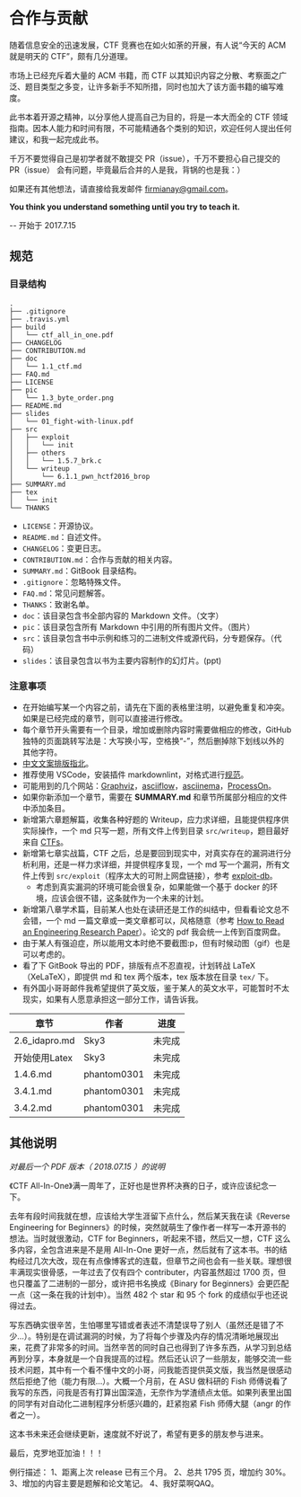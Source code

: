 # 合作与贡献

随着信息安全的迅速发展，CTF 竞赛也在如火如荼的开展，有人说“今天的 ACM 就是明天的 CTF”，颇有几分道理。

市场上已经充斥着大量的 ACM 书籍，而 CTF 以其知识内容之分散、考察面之广泛、题目类型之多变，让许多新手不知所措，同时也加大了该方面书籍的编写难度。

此书本着开源之精神，以分享他人提高自己为目的，将是一本大而全的 CTF 领域指南。因本人能力和时间有限，不可能精通各个类别的知识，欢迎任何人提出任何建议，和我一起完成此书。

千万不要觉得自己是初学者就不敢提交 PR（issue），千万不要担心自己提交的 PR（issue） 会有问题，毕竟最后合并的人是我，背锅的也是我：）

如果还有其他想法，请直接给我发邮件 firmianay@gmail.com。

**You think you understand something until you try to teach it.**

-- 开始于 2017.7.15

## 规范

### 目录结构

```text
.
├── .gitignore
├── .travis.yml
├── build
│   └── ctf_all_in_one.pdf
├── CHANGELOG
├── CONTRIBUTION.md
├── doc
│   └── 1.1_ctf.md
├── FAQ.md
├── LICENSE
├── pic
│   └── 1.3_byte_order.png
├── README.md
├── slides
│   └── 01_fight-with-linux.pdf
├── src
│   ├── exploit
│   │   └── init
│   ├── others
│   │   └── 1.5.7_brk.c
│   └── writeup
│       └── 6.1.1_pwn_hctf2016_brop
├── SUMMARY.md
├── tex
│   └── init
└── THANKS
```

- `LICENSE`：开源协议。
- `README.md`：自述文件。
- `CHANGELOG`：变更日志。
- `CONTRIBUTION.md`：合作与贡献的相关内容。
- `SUMMARY.md`：GitBook 目录结构。
- `.gitignore`：忽略特殊文件。
- `FAQ.md`：常见问题解答。
- `THANKS`：致谢名单。
- `doc`：该目录包含书全部内容的 Markdown 文件。（文字）
- `pic`：该目录包含所有 Markdown 中引用的所有图片文件。（图片）
- `src`：该目录包含书中示例和练习的二进制文件或源代码，分专题保存。（代码）
- `slides`：该目录包含以书为主要内容制作的幻灯片。(ppt)

### 注意事项

- 在开始编写某一个内容之前，请先在下面的表格里注明，以避免重复和冲突。如果是已经完成的章节，则可以直接进行修改。
- 每个章节开头需要有一个目录，增加或删除内容时需要做相应的修改，GitHub 独特的页面跳转写法是：大写换小写，空格换“-”，然后删掉除下划线以外的其他字符。
- [中文文案排版指北](https://github.com/sparanoid/chinese-copywriting-guidelines)。
- 推荐使用 VSCode，安装插件 markdownlint，对格式进行[规范](https://github.com/DavidAnson/markdownlint/blob/master/doc/Rules.md)。
- 可能用到的几个网站：[Graphviz](https://www.graphviz.org/)，[asciiflow](http://asciiflow.com/)，[asciinema](https://asciinema.org/)，[ProcessOn](https://www.processon.com)。
- 如果你新添加一个章节，需要在 **SUMMARY.md** 和章节所属部分相应的文件中添加条目。
- 新增第六章题解篇，收集各种好题的 Writeup，应力求详细，且能提供程序供实际操作，一个 md 只写一题，所有文件上传到目录 `src/writeup`，题目最好来自 [CTFs](https://github.com/ctfs)。
- 新增第七章实战篇，CTF 之后，总是要回到现实中，对真实存在的漏洞进行分析利用，还是一样力求详细，并提供程序复现，一个 md 写一个漏洞，所有文件上传到 `src/exploit`（程序太大的可附上网盘链接），参考 [exploit-db](https://www.exploit-db.com/)。
  - 考虑到真实漏洞的环境可能会很复杂，如果能做一个基于 docker 的环境，应该会很不错，这条就作为一个未来的计划。
- 新增第八章学术篇，目前某人也处在读研还是工作的纠结中，但看看论文总不会错，一个 md 一篇文章或一类文章都可以，风格随意（参考 [How to Read an Engineering Research Paper](http://cseweb.ucsd.edu/%7Ewgg/CSE210/howtoread.html)）。论文的 pdf 我会统一上传到百度网盘。
- 由于某人有强迫症，所以能用文本时绝不要截图:p，但有时候动图（gif）也是可以考虑的。
- 看了下 GitBook 导出的 PDF，排版有点不忍直视，计划转战 LaTeX（XeLaTeX），即提供 md 和 tex 两个版本，tex 版本放在目录 `tex/` 下。
- 有外国小哥哥邮件我希望提供了英文版，鉴于某人的英文水平，可能暂时不太现实，如果有人愿意承担这一部分工作，请告诉我。

| 章节            | 作者          | 进度   |
| ------------- | ----------- | ---- |
| 2.6_idapro.md | Sky3        | 未完成  |
| 开始使用Latex     | Sky3        | 未完成  |
| 1.4.6.md      | phantom0301 | 未完成  |
| 3.4.1.md      | phantom0301 | 未完成  |
| 3.4.2.md      | phantom0301 | 未完成  |


## 其他说明

*对最后一个 PDF 版本（ 2018.07.15 ）的说明*

《CTF All-In-One》满一周年了，正好也是世界杯决赛的日子，或许应该纪念一下。

去年有段时间我就在想，应该给大学生涯留下点什么，然后某天我在读《Reverse Engineering for Beginners》的时候，突然就萌生了像作者一样写一本开源书的想法。当时就很激动，CTF for Beginners，听起来不错，然后又一想，CTF 这么多内容，全包含进来是不是用 All-In-One 更好一点，然后就有了这本书。书的结构经过几次大改，现在有点像博客式的连载，但章节之间也会有一些关联。理想很丰满现实很骨感，一年过去了仅有四个 contributer，内容虽然超过 1700 页，但也只覆盖了二进制的一部分，或许把书名换成《Binary for Beginners》会更匹配一点（这一条在我的计划中）。当然 482 个 star 和 95 个 fork 的成绩似乎也还说得过去。

写东西确实很辛苦，生怕哪里写错或者表述不清楚误导了别人（虽然还是错了不少...）。特别是在调试漏洞的时候，为了将每个步骤及内存的情况清晰地展现出来，花费了非常多的时间。当然辛苦的同时自己也得到了许多东西，从学习到总结再到分享，本身就是一个自我提高的过程。然后还认识了一些朋友，能够交流一些技术问题，其中有一个看不懂中文的小哥，问我能否提供英文版，我当然是很感动然后拒绝了他（能力有限…）。大概一个月前，在 ASU 做科研的 Fish 师傅说看了我写的东西，问我是否有打算出国深造，无奈作为学渣绩点太低。如果列表里出国的同学有对自动化二进制程序分析感兴趣的，赶紧抱紧 Fish 师傅大腿（angr 的作者之一）。

这本书未来还会继续更新，速度就不好说了，希望有更多的朋友参与进来。

最后，克罗地亚加油！！！

例行描述：
1、距离上次 release 已有三个月。
2、总共 1795 页，增加约 30%。
3、增加的内容主要是题解和论文笔记。
4、我好菜啊QAQ。

